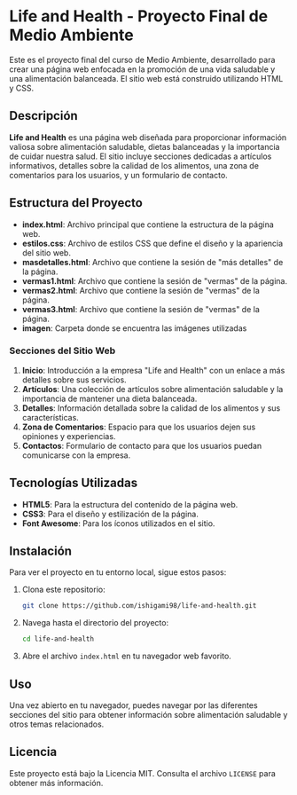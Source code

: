 # Life and Health - Proyecto Final de Medio Ambiente

Este es el proyecto final del curso de Medio Ambiente, desarrollado para crear una página web enfocada en la promoción de una vida saludable y una alimentación balanceada. El sitio web está construido utilizando HTML y CSS.

## Descripción

**Life and Health** es una página web diseñada para proporcionar información valiosa sobre alimentación saludable, dietas balanceadas y la importancia de cuidar nuestra salud. El sitio incluye secciones dedicadas a artículos informativos, detalles sobre la calidad de los alimentos, una zona de comentarios para los usuarios, y un formulario de contacto.

## Estructura del Proyecto

- **index.html**: Archivo principal que contiene la estructura de la página web.
- **estilos.css**: Archivo de estilos CSS que define el diseño y la apariencia del sitio web.
- **masdetalles.html**: Archivo que contiene la sesión de "más detalles" de la página.
- **vermas1.html**: Archivo que contiene la sesión de "vermas" de la página.
- **vermas2.html**: Archivo que contiene la sesión de "vermas" de la página.
- **vermas3.html**: Archivo que contiene la sesión de "vermas" de la página.
- **imagen**: Carpeta donde se encuentra las imágenes utilizadas

### Secciones del Sitio Web

1. **Inicio**: Introducción a la empresa "Life and Health" con un enlace a más detalles sobre sus servicios.
2. **Artículos**: Una colección de artículos sobre alimentación saludable y la importancia de mantener una dieta balanceada.
3. **Detalles**: Información detallada sobre la calidad de los alimentos y sus características.
4. **Zona de Comentarios**: Espacio para que los usuarios dejen sus opiniones y experiencias.
5. **Contactos**: Formulario de contacto para que los usuarios puedan comunicarse con la empresa.

## Tecnologías Utilizadas

- **HTML5**: Para la estructura del contenido de la página web.
- **CSS3**: Para el diseño y estilización de la página.
- **Font Awesome**: Para los íconos utilizados en el sitio.

## Instalación

Para ver el proyecto en tu entorno local, sigue estos pasos:

1. Clona este repositorio:
   ```bash
   git clone https://github.com/ishigami98/life-and-health.git
   ```
2. Navega hasta el directorio del proyecto:
   ```bash
   cd life-and-health
   ```
3. Abre el archivo `index.html` en tu navegador web favorito.

## Uso

Una vez abierto en tu navegador, puedes navegar por las diferentes secciones del sitio para obtener información sobre alimentación saludable y otros temas relacionados.

## Licencia

Este proyecto está bajo la Licencia MIT. Consulta el archivo `LICENSE` para obtener más información.
